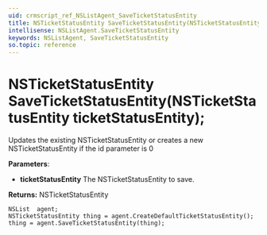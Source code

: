 ```yaml
---
uid: crmscript_ref_NSListAgent_SaveTicketStatusEntity
title: NSTicketStatusEntity SaveTicketStatusEntity(NSTicketStatusEntity ticketStatusEntity);
intellisense: NSListAgent.SaveTicketStatusEntity
keywords: NSListAgent, SaveTicketStatusEntity
so.topic: reference
---
```


# NSTicketStatusEntity SaveTicketStatusEntity(NSTicketStatusEntity ticketStatusEntity);

Updates the existing NSTicketStatusEntity or creates a new NSTicketStatusEntity if the id parameter is 0

**Parameters**:
 - **ticketStatusEntity** The NSTicketStatusEntity to save.

**Returns:** NSTicketStatusEntity

```crmscript
NSList  agent;
NSTicketStatusEntity thing = agent.CreateDefaultTicketStatusEntity();
thing = agent.SaveTicketStatusEntity(thing);
```

